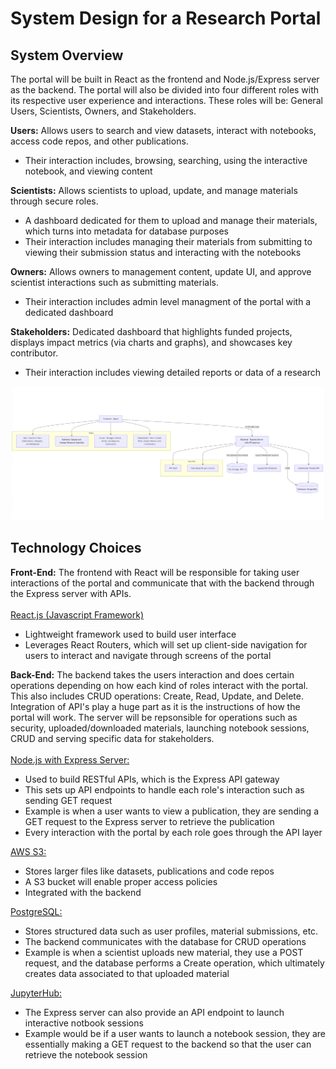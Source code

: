 # System Design for a Research Portal

## System Overview

The portal will be built in React as the frontend and Node.js/Express server as the backend. The portal will also be divided into four different roles with its respective user experience and interactions. These roles will be: General Users, Scientists, Owners, and Stakeholders. 

**Users:** Allows users to search and view datasets, interact with notebooks, access code repos, and other publications.
- Their interaction includes, browsing, searching, using the interactive notebook, and viewing content 

**Scientists:** Allows scientists to upload, update, and manage materials through secure roles. 
- A dashboard dedicated for them to upload and manage their materials, which turns into metadata for database purposes 
- Their interaction includes managing their materials from submitting to viewing their submission status and interacting with the notebooks

**Owners:** Allows owners to management content, update UI, and approve scientist interactions such as submitting materials.
- Their interaction includes admin level managment of the portal with a dedicated dashboard 

**Stakeholders:** Dedicated dashboard that highlights funded projects, displays impact metrics (via charts and graphs), and showcases key contributor. 
- Their interaction includes viewing detailed reports or data of a research

![my image](https://github.com/dvu28/research-portal/blob/d567a3b93b8e6f46c8e2f74d2658a48f95ea2411/research%20portal%20diagram.png)

## Technology Choices

**Front-End:**
The frontend with React will be responsible for taking user interactions of the portal and communicate that with the backend through the Express server with APIs. <br>
<br>
<ins>React.js (Javascript Framework)</ins>
- Lightweight framework used to build user interface
- Leverages React Routers, which will set up client-side navigation for users to interact and navigate through screens of the portal

**Back-End:** 
The backend takes the users interaction and does certain operations depending on how each kind of roles interact with the portal. This also includes CRUD operations: Create, Read, Update, and Delete. Integration of API's play a huge part as it is the instructions of how the portal will work. The server will be repsonsible for operations such as security, uploaded/downloaded materials, launching notebook sessions, CRUD and serving specific data for stakeholders. <br>
<br>
<ins>Node.js with Express Server:</ins>
- Used to build RESTful APIs, which is the Express API gateway
- This sets up API endpoints to handle each role's interaction such as sending GET request
- Example is when a user wants to view a publication, they are sending a GET request to the Express server to retrieve the publication
- Every interaction with the portal by each role goes through the API layer

<ins>AWS S3:</ins>
- Stores larger files like datasets, publications and code repos
- A S3 bucket will enable proper access policies
- Integrated with the backend

<ins>PostgreSQL:</ins>
- Stores structured data such as user profiles, material submissions, etc.
- The backend communicates with the database for CRUD operations
- Example is when a scientist uploads new material, they use a POST request, and the database performs a Create operation, which ultimately creates data associated to that uploaded material

<ins>JupyterHub:</ins>
- The Express server can also provide an API endpoint to launch interactive notbook sessions
- Example would be if a user wants to launch a notebook session, they are essentially making a GET request to the backend so that the user can retrieve the notebook session

